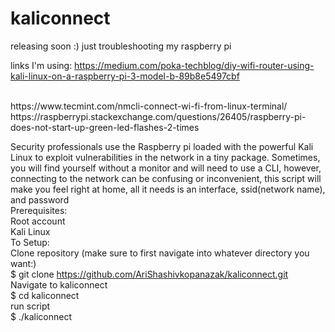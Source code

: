# kaliconnect

releasing soon :) just troubleshooting my raspberry pi

links I'm using: https://medium.com/poka-techblog/diy-wifi-router-using-kali-linux-on-a-raspberry-pi-3-model-b-89b8e5497cbf

<br>
https://www.tecmint.com/nmcli-connect-wi-fi-from-linux-terminal/
<br>
https://raspberrypi.stackexchange.com/questions/26405/raspberry-pi-does-not-start-up-green-led-flashes-2-times

Security professionals use the Raspberry pi loaded with the powerful Kali Linux to exploit vulnerabilities in the network in a tiny package.  Sometimes, you will find yourself without a monitor and will need to use a CLI, however, connecting to the network can be confusing or inconvenient, this script will make you feel right at home, all it needs is an interface, ssid(network name), and password
<br>
Prerequisites:
<br>
  Root account
<br>
  Kali Linux
<br>
To Setup:
<br>
  Clone repository (make sure to first navigate into whatever directory you want:)
<br>
    $ git clone https://github.com/AriShashivkopanazak/kaliconnect.git
<br>
  Navigate to kaliconnect
<br>
    $ cd kaliconnect
<br>
  run script
<br>
    $ ./kaliconnect
<br>
